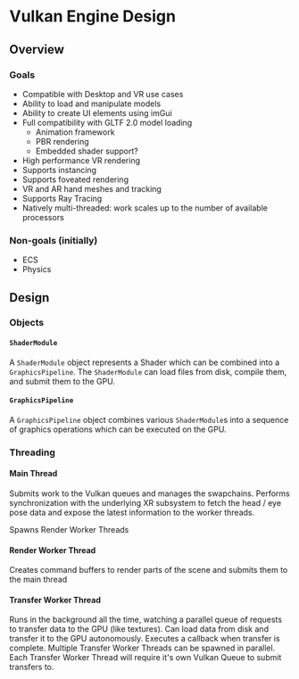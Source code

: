 # Vulkan Engine Design

## Overview

### Goals
- Compatible with Desktop and VR use cases
- Ability to load and manipulate models
- Ability to create UI elements using imGui
- Full compatibility with GLTF 2.0 model loading
  - Animation framework
  - PBR rendering
  - Embedded shader support?
- High performance VR rendering
 - Supports instancing
 - Supports foveated rendering
- VR and AR hand meshes and tracking
- Supports Ray Tracing
- Natively multi-threaded: work scales up to the number of available processors

### Non-goals (initially)
- ECS
- Physics

## Design

### Objects

#### `ShaderModule`
A `ShaderModule` object represents a Shader which can be combined into a `GraphicsPipeline`. The `ShaderModule` can load files from disk, compile them, and submit them to the GPU.

#### `GraphicsPipeline`
A `GraphicsPipeline` object combines various `ShaderModule`s into a sequence of graphics operations which can be executed on the GPU.


### Threading

#### Main Thread
Submits work to the Vulkan queues and manages the swapchains. Performs synchronization with the underlying XR subsystem to fetch
the head / eye pose data and expose the latest information to the worker threads.

Spawns Render Worker Threads 

#### Render Worker Thread
Creates command buffers to render parts of the scene and submits them to the main thread

#### Transfer Worker Thread
Runs in the background all the time, watching a parallel queue of requests to transfer data to the GPU (like textures). Can load data from disk and transfer it to the GPU autonomously. Executes a callback when transfer is complete.
Multiple Transfer Worker Threads can be spawned in parallel. Each Transfer Worker Thread will require it's own Vulkan Queue to submit transfers to.